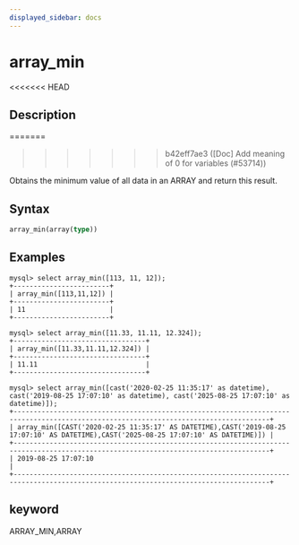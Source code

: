 ```yaml
---
displayed_sidebar: docs
---
```


# array_min

<<<<<<< HEAD
## Description
=======

>>>>>>> b42eff7ae3 ([Doc] Add meaning of 0 for variables (#53714))

Obtains the minimum value of all data in an ARRAY and return this result.

## Syntax

```Haskell
array_min(array(type))
```

## Examples

```plain text
mysql> select array_min([113, 11, 12]);
+------------------------+
| array_min([113,11,12]) |
+------------------------+
| 11                     |
+------------------------+

mysql> select array_min([11.33, 11.11, 12.324]);
+---------------------------------+
| array_min([11.33,11.11,12.324]) |
+---------------------------------+
| 11.11                           |
+---------------------------------+

mysql> select array_min([cast('2020-02-25 11:35:17' as datetime), cast('2019-08-25 17:07:10' as datetime), cast('2025-08-25 17:07:10' as datetime)]);
+--------------------------------------------------------------------------------------------------------------------------------------+
| array_min([CAST('2020-02-25 11:35:17' AS DATETIME),CAST('2019-08-25 17:07:10' AS DATETIME),CAST('2025-08-25 17:07:10' AS DATETIME)]) |
+--------------------------------------------------------------------------------------------------------------------------------------+
| 2019-08-25 17:07:10                                                                                                                  |
+--------------------------------------------------------------------------------------------------------------------------------------+
```

## keyword

ARRAY_MIN,ARRAY

